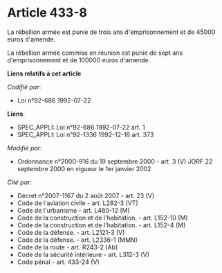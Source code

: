 # Article 433-8

La rébellion armée est punie de trois ans d'emprisonnement et de 45000 euros d'amende.

La rébellion armée commise en réunion est punie de sept ans d'emprisonnement et de 100000 euros d'amende.

**Liens relatifs à cet article**

_Codifié par_:

  - Loi n°92-686 1992-07-22

**Liens**:

  - SPEC_APPLI: Loi n°92-686 1992-07-22 art. 1
  - SPEC_APPLI: Loi n°92-1336 1992-12-16 art. 373

_Modifié par_:

  - Ordonnance n°2000-916 du 19 septembre 2000 - art. 3 (V) JORF 22 septembre 2000 en vigueur le 1er janvier 2002

_Cité par_:

  - Décret n°2007-1167 du 2 août 2007 - art. 23 (V)
  - Code de l'aviation civile - art. L282-3 (VT)
  - Code de l'urbanisme - art. L480-12 (M)
  - Code de la construction et de l'habitation. - art. L152-10 (M)
  - Code de la construction et de l'habitation. - art. L152-4 (M)
  - Code de la défense. - art. L2121-3 (V)
  - Code de la défense. - art. L2336-1 (MMN)
  - Code de la route - art. R243-2 (Ab)
  - Code de la sécurité intérieure - art. L312-3 (V)
  - Code pénal - art. 433-24 (V)
